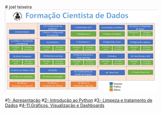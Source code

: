 <p align='center'> <p>
# joel teixeira
<img src="https://github.com/tjoelc/Forma-o-Cientista-de-Dados---Prof.-Fernando-Amaral/blob/main/Sem%20t%C3%ADtulo.png" alt="Formação CIentista de Dados">

#[1- Apresentação](url)
#[2- Introdução ao Python](url)
#[3- Limpeza e tratamento de Dados](url)
#[4-11.Gráficos, Visualização e Dashboards](url)
#
